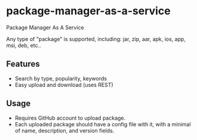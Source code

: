 # package-manager-as-a-service
Package Manager As A Service

Any type of  "package" is supported, including: jar, zip, aar, apk, ios, app, msi, deb, etc..



## Features

- Search by type, popularity, keywords
- Easy upload and download (uses REST)



## Usage

- Requires GitHub account to upload package.
- Each uploaded package should have a config file with it, with a minimal of name, description, and version fields.

